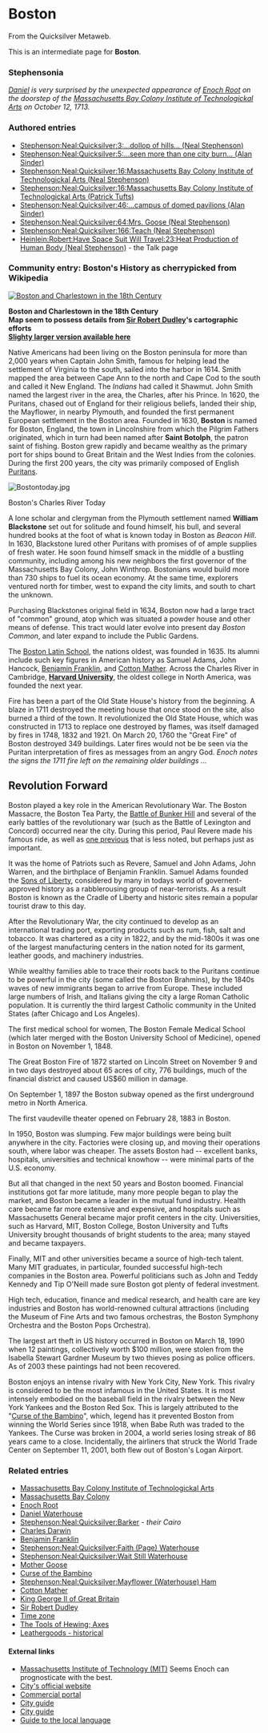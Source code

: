 
# Boston

From the Quicksilver Metaweb.

This is an intermediate page for 
**Boston**.

### Stephensonia


*[Daniel](/stephenson-neal-quicksilver-daniel-waterhouse) is very surprised by the unexpected appearance of [Enoch Root](/stephenson-neal-quicksilver-enoch-root) on the doorstep of the [Massachusetts Bay Colony Institute of Technologickal Arts](/massachusetts-bay-colony-institute-of-technologickal-arts) on October 12, 1713.*

### Authored entries


* [Stephenson:Neal:Quicksilver:3:...dollop of hills... (Neal Stephenson)](/stephenson-neal-quicksilver-3-dollop-of-hills-neal-stephenson)
* [Stephenson:Neal:Quicksilver:5:...seen more than one city burn... (Alan Sinder)](/stephenson-neal-quicksilver-5-seen-more-than-one-city-burn-alan-sinder)
* [Stephenson:Neal:Quicksilver:16:Massachusetts Bay Colony Institute of Technologickal Arts (Neal Stephenson)](/stephenson-neal-quicksilver-16-massachusetts-bay-colony-institute-of-technologickal-arts-neal-stephenson)
* [Stephenson:Neal:Quicksilver:16:Massachusetts Bay Colony Institute of Technologickal Arts (Patrick Tufts)](/stephenson-neal-quicksilver-16-massachusetts-bay-colony-institute-of-technologickal-arts-patrick-tufts)
* [Stephenson:Neal:Quicksilver:46:...campus of domed pavilions (Alan Sinder)](/stephenson-neal-quicksilver-46-campus-of-domed-pavilions-alan-sinder)
* [Stephenson:Neal:Quicksilver:64:Mrs. Goose (Neal Stephenson)](/stephenson-neal-quicksilver-64-mrs-goose-neal-stephenson)
* [Stephenson:Neal:Quicksilver:166:Teach (Neal Stephenson)](/stephenson-neal-quicksilver-166-teach-neal-stephenson)
* [Heinlein:Robert:Have Space Suit Will Travel:23:Heat Production of Human Body (Neal Stephenson)](/heinlein-robert-have-space-suit-will-travel-23-heat-production-of-human-body-neal-stephenson) - the Talk page


### Community entry: Boston's History as cherrypicked from Wikipedia


[![Boston and Charlestown in the 18th Century](/web/20060725171841im_/http://www.metaweb.com/wiki/upload/4/47/MW-Boston1800.jpg)](boston-and-charlestown-in-the-18th-century)  
  
**Boston and Charlestown in the 18th Century  
Map seem to possess details from [Sir Robert Dudley](/sir-robert-dudley)'s cartographic efforts  
[Slighty larger version available here](/slighty-larger-version-available-here)**

Native Americans had been living on the Boston peninsula for more than 2,000 years when Captain John Smith, famous for helping lead the settlement of Virginia to the south, sailed into the harbor in 1614. Smith mapped the area between Cape Ann to the north and Cape Cod to the south and called it New England. The *Indians* had called it Shawmut. John Smith named the largest river in the area, the Charles, after his Prince. In 1620, the Puritans, chased out of England for their religious beliefs, landed their ship, the Mayflower, in nearby Plymouth, and founded the first permanent European settlement in the Boston area. Founded in 1630, **Boston** is named for Boston, England, the town in Lincolnshire from which the Pilgrim Fathers originated, which in turn had been named after **Saint Botolph**, the patron saint of fishing. Boston grew rapidly and became wealthy as the primary port for ships bound to Great Britain and the West Indies from the colonies. During the first 200 years, the city was primarily composed of English [Puritans](/puritan).

![Bostontoday.jpg](/https://web.archive.org/web/20060725171841im_/http://www.metaweb.com/wiki/upload/1/14/Bostontoday.jpg)  

Boston's Charles River Today

A lone scholar and clergyman from the Plymouth settlement named **William Blackstone** set out for solitude and found himself, his bull, and several hundred books at the foot of what is known today in Boston as *Beacon Hill*. In 1630, Blackstone lured other Puritans with promises of of ample supplies of fresh water. He soon found himself smack in the middle of a bustling community, including among his new neighbors the first governor of the Massachusetts Bay Colony, John Winthrop. Bostonians would build more than 730 ships to fuel its ocean economy. At the same time, explorers ventured north for timber, west to expand the city limits, and south to chart the unknown.

Purchasing Blackstones original field in 1634, Boston now had a large tract of "common" ground, atop which was situated a powder house and other means of defense. This tract would later evolve into present day *Boston Common*, and later expand to include the Public Gardens.

The [Boston Latin School](/boston-latin-school), the nations oldest, was founded in 1635. Its alumni include such key figures in American history as Samuel Adams, John Hancock, [Benjamin Franklin](/benjamin-franklin), and [Cotton Mather](/cotton-mather). Across the Charles River in Cambridge, **[Harvard University](/stephenson-neal-quicksilver-64-a-free-will-man-alan-sinder)**, the oldest college in North America, was founded the next year. 

Fire has been a part of the Old State House's history from the beginning. A blaze in 1711 destroyed the meeting house that once stood on the site, also burned a third of the town. It revolutionized the Old State House, which was constructed in 1713 to replace one destroyed by flames, was itself damaged by fires in 1748, 1832 and 1921. On March 20, 1760 the "Great Fire" of Boston destroyed 349 buildings. Later fires would not be be seen via the Puritan interpretation of fires as messages from an angry God. *Enoch notes the signs the 1711 fire left on the remaining older buildings ...* 

## Revolution Forward


Boston played a key role in the American Revolutionary War. The Boston Massacre, the Boston Tea Party, the [Battle of Bunker Hill](/bunker-hill-monument) and several of the early battles of the revolutionary war (such as the Battle of Lexington and Concord) occurred near the city. During this period, Paul Revere made his famous ride, as well as [one previous](/fort-william-and-mary) that is less noted, but perhaps just as important. 

It was the home of Patriots such as Revere, Samuel and John Adams, John Warren, and the birthplace of Benjamin Franklin. Samuel Adams founded the [Sons of Liberty](/sons-of-liberty), considered by many in todays world of governent-approved history as a rabblerousing group of near-terrorists. As a result Boston is known as the Cradle of Liberty and historic sites remain a popular tourist draw to this day. 

After the Revolutionary War, the city continued to develop as an international trading port, exporting products such as rum, fish, salt and tobacco. It was chartered as a city in 1822, and by the mid-1800s it was one of the largest manufacturing centers in the nation noted for its garment, leather goods, and machinery industries. 

While wealthy families able to trace their roots back to the Puritans continue to be powerful in the city (some called the Boston Brahmins), by the 1840s waves of new immigrants began to arrive from Europe. These included large numbers of Irish, and Italians giving the city a large Roman Catholic population. It is currently the third largest Catholic community in the United States (after Chicago and Los Angeles). 

The first medical school for women, The Boston Female Medical School (which later merged with the Boston University School of Medicine), opened in Boston on November 1, 1848. 

The Great Boston Fire of 1872 started on Lincoln Street on November 9 and in two days destroyed about 65 acres of city, 776 buildings, much of the financial district and caused US$60 million in damage. 

On September 1, 1897 the Boston subway opened as the first underground metro in North America. 

The first vaudeville theater opened on February 28, 1883 in Boston. 

In 1950, Boston was slumping. Few major buildings were being built anywhere in the city. Factories were closing up, and moving their operations south, where labor was cheaper. The assets Boston had -- excellent banks, hospitals, universities and technical knowhow -- were minimal parts of the U.S. economy. 

But all that changed in the next 50 years and Boston boomed. Financial institutions got far more latitude, many more people began to play the market, and Boston became a leader in the mutual fund industry. Health care became far more extensive and expensive, and hospitals such as Massachusetts General became major profit centers in the city. Universities, such as Harvard, MIT, Boston College, Boston University and Tufts University brought thousands of bright students to the area; many stayed and became taxpayers. 

Finally, MIT and other universities became a source of high-tech talent. Many MIT graduates, in particular, founded successful high-tech companies in the Boston area. Powerful politicians such as John and Teddy Kennedy and Tip O'Neill made sure Boston got plenty of federal investment. 

High tech, education, finance and medical research, and health care are key industries and Boston has world-renowned cultural attractions (including the Museum of Fine Arts and two famous orchestras, the Boston Symphony Orchestra and the Boston Pops Orchestra). 

The largest art theft in US history occurred in Boston on March 18, 1990 when 12 paintings, collectively worth $100 million, were stolen from the Isabella Stewart Gardner Museum by two thieves posing as police officers. As of 2003 these paintings had not been recovered. 

Boston enjoys an intense rivalry with New York City, New York. This rivalry is considered to be the most infamous in the United States. It is most intensely embodied on the baseball field in the rivalry between the New York Yankees and the Boston Red Sox. This is largely attributed to the "[Curse of the Bambino](/curse-of-the-bambino)", which, legend has it prevented Boston from winning the World Series since 1918, when Babe Ruth was traded to the Yankees. The Curse was broken in 2004, a world series losing streak of 86 years came to a close. Incidentally, the airliners that struck the World Trade Center on September 11, 2001, both flew out of Boston's Logan Airport.

### Related entries


* [Massachusetts Bay Colony Institute of Technologickal Arts](/massachusetts-bay-colony-institute-of-technologickal-arts)
* [Massachusetts Bay Colony](/massachusetts-bay-colony)
* [Enoch Root](/stephenson-neal-quicksilver-enoch-root)
* [Daniel Waterhouse](/daniel-waterhouse)
* [Stephenson:Neal:Quicksilver:Barker](/stephenson-neal-quicksilver-barker) - *their Cairo*
* [Charles Darwin](/charles-darwin)
* [Benjamin Franklin](/benjamin-franklin)
* [Stephenson:Neal:Quicksilver:Faith (Page) Waterhouse](/stephenson-neal-quicksilver-faith-page-waterhouse)
* [Stephenson:Neal:Quicksilver:Wait Still Waterhouse](/stephenson-neal-quicksilver-wait-still-waterhouse)
* [Mother Goose](/mother-goose)
* [Curse of the Bambino](/curse-of-the-bambino)
* [Stephenson:Neal:Quicksilver:Mayflower (Waterhouse) Ham](/stephenson-neal-quicksilver-mayflower-waterhouse-ham)
* [Cotton Mather](/cotton-mather)
* [King George II of Great Britain](/king-george-ii-of-great-britain)
* [Sir Robert Dudley](/sir-robert-dudley)
* [Time zone](/time-zone)
* [The Tools of Hewing; Axes](/the-tools-of-hewing-axes)
* [Leathergoods - historical](/leathergoods-historical)


#### External links


* [Massachusetts Institute of Technology (MIT)](/http-en2-wikipedia-org-wiki-massachusetts-institute-of-technology) Seems Enoch can prognosticate with the best.
* [City's official website](/http-www-cityofboston-gov)
* [Commercial portal](/http-www-boston-com)
* [City guide](/http-yourtown-boston-com)
* [City guide](/http-www-boston-online-com)
* [Guide to the local language](/http-www-boston-online-com-glossary-html)
